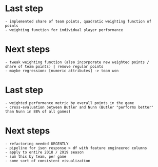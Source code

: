 # Last step
    - implemented share of team points, quadratic weighting function of points
    - weighting function for individual player performance

# Next steps
    - tweak weighting function (also incorporate new weighted points / share of team points) | remove regular points
    - maybe regression: [numeric attributes] -> team won


# Last step
    - weighted performance metric by overall points in the game
    - cross-evaluation between Butler and Nunn (Butler "performs better" than Nunn in 88% of all games)

# Next steps
    - refactoring needed URGENTLY
    - pipeline for json response > df with feature engineered columns
    - apply to entire 2018 / 2019 season
    - sum this by team, per game
    - some sort of consistent visualization

